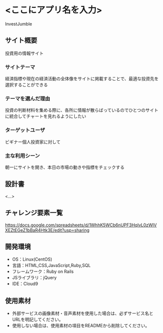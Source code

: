 # <ここにアプリ名を入力>
InvestJumble
## サイト概要
投資用の情報サイト

### サイトテーマ
経済指標や現在の経済活動の全体像をサイトに掲載することで、最適な投資先を選択することができる

### テーマを選んだ理由
投資の判断材料を集める際に、各所に情報が散らばっているのでひとつのサイトに統合してチャートを見れるようにしたい

### ターゲットユーザ
ビギナー個人投資家に対して

### 主な利用シーン
朝一にサイトを開き、本日の市場の動きや指標をチェックする

## 設計書
<...>

## チャレンジ要素一覧
https://docs.google.com/spreadsheets/d/1WhhK5WCb6nUPF3HqlvL0zWIVXEZtEGeZ1bBaR4Htk3E/edit?usp=sharing

## 開発環境
- OS：Linux(CentOS)
- 言語：HTML,CSS,JavaScript,Ruby,SQL
- フレームワーク：Ruby on Rails
- JSライブラリ：jQuery
- IDE：Cloud9

## 使用素材
- 外部サービスの画像素材・音声素材を使用した場合は、必ずサービス名とURLを明記してください。
- 使用しない場合は、使用素材の項目をREADMEから削除してください。
